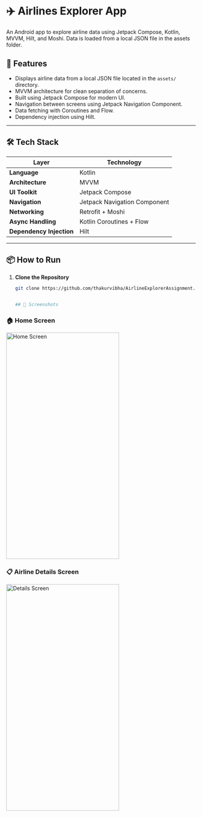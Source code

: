# ✈️ Airlines Explorer App

An Android app to explore airline data using Jetpack Compose, Kotlin, MVVM, Hilt, and Moshi. Data is loaded from a local JSON file in the assets folder.

## 🚀 Features

- Displays airline data from a local JSON file located in the `assets/` directory.
- MVVM architecture for clean separation of concerns.
- Built using Jetpack Compose for modern UI.
- Navigation between screens using Jetpack Navigation Component.
- Data fetching with Coroutines and Flow.
- Dependency injection using Hilt.
---

## 🛠 Tech Stack

| Layer               | Technology                         |
|--------------------|-------------------------------------|
| **Language**        | Kotlin                              |
| **Architecture**    | MVVM                                |
| **UI Toolkit**      | Jetpack Compose        |
| **Navigation**      | Jetpack Navigation Component        |
| **Networking**      | Retrofit + Moshi                            |
| **Async Handling**  | Kotlin Coroutines + Flow            |
| **Dependency Injection** | Hilt                         |
---

## 📦 How to Run

1. **Clone the Repository**

   ```bash
   git clone https://github.com/thakurvibha/AirlineExplorerAssignment.git


   ## 📸 Screenshots

### 🏠 Home Screen
<img src="https://github.com/user-attachments/assets/ea155bd9-2deb-4931-b221-cb669e1910e0" alt="Home Screen" width="300" height="600" />

### 📋 Airline Details Screen
<img src="https://github.com/user-attachments/assets/22329eb1-0328-490f-a33d-4edea399a989" alt="Details Screen" width="300" height="600" />


